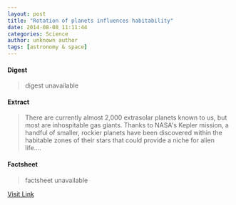 ```yaml
---
layout: post
title: "Rotation of planets influences habitability"
date: 2014-08-08 11:11:44
categories: Science
author: unknown author
tags: [astronomy & space]
---
```



#### Digest
>digest unavailable

#### Extract
>There are currently almost 2,000 extrasolar planets known to us, but most are inhospitable gas giants. Thanks to NASA's Kepler mission, a handful of smaller, rockier planets have been discovered within the habitable zones of their stars that could provide a niche for alien life....

#### Factsheet
>factsheet unavailable

[Visit Link](http://phys.org/news326700691.html)


